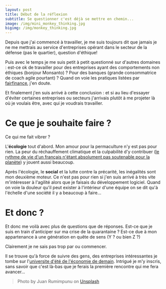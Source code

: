 ```yaml
---
layout: post
title: Début de la réflexion
subtitle: Se questionner c'est déjà se mettre en chemin...
image: /img/mini_monkey_thinking.jpg
bigimg: /img/monkey_thinking.jpg
---
```


Depuis que j'ai commencé à travailler, je me suis toujours dit que jamais je ne me mettrais au service d'entreprises opérant dans le secteur de la défense (pas le quartier), question d'éthique!

Puis avec le temps je me suis petit à petit questionné sur d'autres domaines : est-ce ok de travailler pour des entreprises ayant des comportements non éthiques (bonjour Monsanto) ? Pour des banques (grande consommatrice de coach agile pourtant) ? Quand on voie les pratiques listées par [fairfinance](https://www.fairfinancefrance.org/), j'en doute.

Et finalement j'en suis arrivé à cette conclusion : et si au lieu d'essayer d'éviter certaines entreprises ou secteurs j'arrivais plutôt à me projeter là où je voulais être, avec qui je voudrais travailler.

# Ce que je souhaite faire ?

Ce qui me fait vibrer ?

L'**écologie** tout d'abord. Mon amour pour la permaculture n'y est pas pour rien. La peur du réchauffement climatique et la culpabilité d'y contribuer ([le rythme de vie d'un français n'étant absolument pas soutenable pour la planète](https://www.notre-planete.info/terre/climatologie_meteo/changement-climatique-responsabilites-pays.php)) y jouent aussi beaucoup.

Après l'écologie, le **social** et la lutte contre la précarité, les inégalités sont mon deuxième moteur. Ce n'est pas pour rien si j'en suis arrivé à très vite m'intéresser à l'agilité alors que je faisais du développement logiciel. Quand on voie la douleur qu'il peut exister à l'intérieur d'une équipe on se dit qu'à l'échelle d'une société il y a beaucoup à faire...

# Et donc ?

Et donc me voilà avec plus de questions que de réponses. Est-ce que je suis en train d'anticiper sur ma crise de la quarantaine ? Est-ce due à mon appartenance à une génération en quête de sens (Y ? ou bien Z ?)

Clairement je ne sais pas trop par ou commencer.

Il se trouve qu'à force de suivre des gens, des entreprises intéressantes je tombe sur l'[universite d'été de l'économie de demain](http://ueed2019.com/). Intrigué je m'y inscris, sans savoir que c'est là-bas que je ferais la première rencontre qui me fera avancer...



> Photo by Juan Rumimpunu on [Unsplash](https://unsplash.com/s/photos/thinking?utm_source=unsplash&utm_medium=referral&utm_content=creditCopyText)